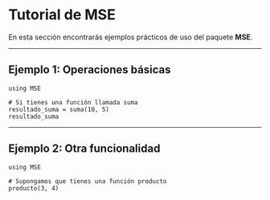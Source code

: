# Tutorial de MSE

En esta sección encontrarás ejemplos prácticos de uso del paquete **MSE**.

---

## Ejemplo 1: Operaciones básicas

```@example
using MSE

# Si tienes una función llamada suma
resultado_suma = suma(10, 5)
resultado_suma
```

---

## Ejemplo 2: Otra funcionalidad

```@example
using MSE

# Supongamos que tienes una función producto
producto(3, 4)
```